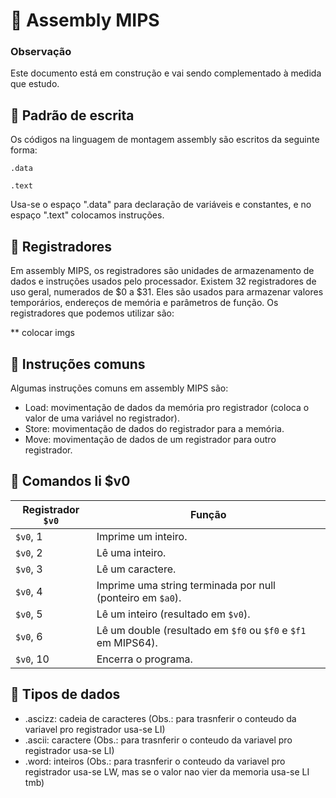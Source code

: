 # 🎀 Assembly MIPS
### Observação
Este documento está em construção e vai sendo complementado à medida que estudo.

## 🎀 Padrão de escrita
Os códigos na linguagem de montagem assembly são escritos da seguinte forma:

```
.data

.text
```
Usa-se o espaço ".data" para declaração de variáveis e constantes, e no espaço ".text" colocamos instruções.
## 🎀 Registradores
Em assembly MIPS, os registradores são unidades de armazenamento de dados e instruções usados pelo processador. Existem 32 registradores de uso geral, numerados de $0 a $31. Eles são usados para armazenar valores temporários, endereços de memória e parâmetros de função. Os registradores que podemos utilizar são:

** colocar imgs
  
## 🎀 Instruções comuns
Algumas instruções comuns em assembly MIPS são:
- Load: movimentação de dados da memória pro registrador (coloca o valor de uma variável no registrador).
- Store: movimentação de dados do registrador para a memória.
- Move: movimentação de dados de um registrador para outro registrador.

## 🎀 Comandos li $v0
| Registrador `$v0` | Função                                                         |
|--------------------|---------------------------------------------------------------|
| `$v0`, 1            | Imprime um inteiro.                                           |
| `$v0`, 2            | Lê uma inteiro.                                               |
| `$v0`, 3            | Lê um caractere.                                              |
| `$v0`, 4            | Imprime uma string terminada por null (ponteiro em `$a0`).    |
| `$v0`, 5            | Lê um inteiro (resultado em `$v0`).                            |
| `$v0`, 6            | Lê um double (resultado em `$f0` ou `$f0` e `$f1` em MIPS64).  |
| `$v0`, 10           | Encerra o programa.                                           |


## 🎀 Tipos de dados

- .ascizz: cadeia de caracteres (Obs.: para trasnferir o conteudo da variavel pro registrador usa-se LI)
- .ascii: caractere (Obs.: para trasnferir o conteudo da variavel pro registrador usa-se LI)
- .word: inteiros (Obs.: para trasnferir o conteudo da variavel pro registrador usa-se LW, mas se o valor nao vier da memoria usa-se LI tmb)

